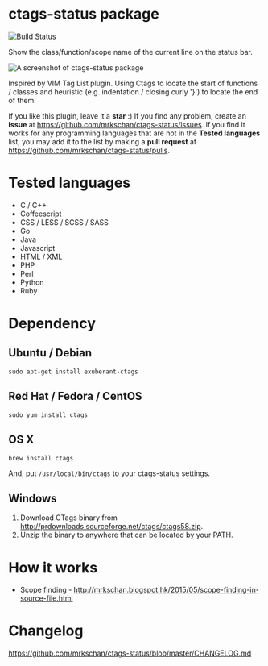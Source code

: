 # ctags-status package

[![Build Status](https://travis-ci.org/mrkschan/ctags-status.svg?branch=master)](https://travis-ci.org/mrkschan/ctags-status)

Show the class/function/scope name of the current line on the status bar.

![A screenshot of ctags-status package](https://github.com/mrkschan/ctags-status/blob/master/docs/screenshot.gif?raw=true)

Inspired by VIM Tag List plugin. Using Ctags to locate the start of functions / classes and heuristic (e.g. indentation / closing curly '}') to locate the end of them.

If you like this plugin, leave it a **star** :) If you find any problem, create an **issue** at https://github.com/mrkschan/ctags-status/issues. If you find it works for any programming languages that are not in the **Tested languages** list, you may add it to the list by making a **pull request** at https://github.com/mrkschan/ctags-status/pulls.


# Tested languages

* C / C++
* Coffeescript
* CSS / LESS / SCSS / SASS
* Go
* Java
* Javascript
* HTML / XML
* PHP
* Perl
* Python
* Ruby


# Dependency

## Ubuntu / Debian

```
sudo apt-get install exuberant-ctags
```

## Red Hat / Fedora / CentOS

```
sudo yum install ctags
```

## OS X

```
brew install ctags
```

And, put `/usr/local/bin/ctags` to your ctags-status settings.

## Windows

1. Download CTags binary from http://prdownloads.sourceforge.net/ctags/ctags58.zip.
2. Unzip the binary to anywhere that can be located by your PATH.


# How it works

* Scope finding - http://mrkschan.blogspot.hk/2015/05/scope-finding-in-source-file.html


# Changelog

https://github.com/mrkschan/ctags-status/blob/master/CHANGELOG.md
